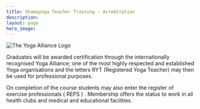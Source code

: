 ```yaml
---
title: Shamayoga Teacher Training - Acreditation
description:
layout: page
hero_image:
---
```


![The Yoga Alliance Logo](https://lh3.googleusercontent.com/-UlI1Q7eSbYM/U2qDD2xn7mI/AAAAAAAAAC0/lmJUGO-zhyU/s210/yoga-alliance.png)

Graduates will be awarded certification through the internationally recognised Yoga Alliance; one of the most highly respected and established Yoga organisations and the letters RYT (Registered Yoga Teacher) may then be used for professional purposes.

On completion of the course students may also enter the register of exercise professionals ( REPS ) . Membership offers the status to work in all health clubs and medical and educational facilities.
